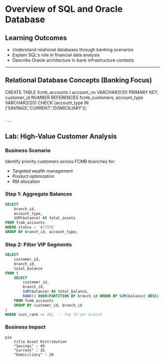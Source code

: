 
# Overview of SQL and Oracle Database

## Learning Outcomes
- Understand relational databases through banking scenarios
- Explain SQL's role in financial data analysis
- Describe Oracle architecture in bank infrastructure contexts

---

## Relational Database Concepts (Banking Focus)

CREATE TABLE fcmb_accounts (
    account_no VARCHAR2(10) PRIMARY KEY,
    customer_id NUMBER REFERENCES fcmb_customers,
    account_type VARCHAR2(20) CHECK (account_type IN ('SAVINGS','CURRENT','DOMICILIARY'));
```

---
```
## Lab: High-Value Customer Analysis

### Business Scenario
Identify priority customers across FCMB branches for:
- Targeted wealth management
- Product optimization
- RM allocation

### Step 1: Aggregate Balances
```sql
SELECT 
    branch_id,
    account_type,
    SUM(balance) AS total_assets
FROM fcmb_accounts
WHERE status = 'ACTIVE'
GROUP BY branch_id, account_type;
```

### Step 2: Filter VIP Segments
```sql
SELECT 
    customer_id,
    branch_id,
    total_balance
FROM (
    SELECT 
        customer_id,
        branch_id,
        SUM(balance) AS total_balance,
        RANK() OVER(PARTITION BY branch_id ORDER BY SUM(balance) DESC) AS cust_rank
    FROM fcmb_accounts
    GROUP BY customer_id, branch_id
) 
WHERE cust_rank <= 10;  -- Top 10 per branch
```

### Business Impact
```mermaid
pie
    title Asset Distribution
    "Savings" : 45
    "Current" : 35
    "Domiciliary" : 20
```
